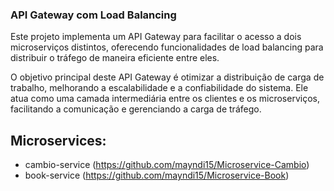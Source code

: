 ### API Gateway com Load Balancing
Este projeto implementa um API Gateway para facilitar o acesso a dois microserviços distintos, oferecendo funcionalidades de load balancing para distribuir o tráfego de maneira eficiente entre eles.

O objetivo principal deste API Gateway é otimizar a distribuição de carga de trabalho, melhorando a escalabilidade e a confiabilidade do sistema. 
Ele atua como uma camada intermediária entre os clientes e os microserviços, facilitando a comunicação e gerenciando a carga de tráfego.

## Microservices:
- cambio-service (https://github.com/mayndi15/Microservice-Cambio)
- book-service (https://github.com/mayndi15/Microservice-Book)

